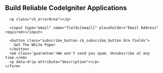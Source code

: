 <div class="hello-bar">
<h2 data-drip-attribute="headline">Build Reliable CodeIgniter Applications</h2>
    <form action="https://www.getdrip.com/forms/3721209/submissions" data-drip-embedded-form="3707" onSubmit="_gaq.push(['_trackEvent','Newsletter','Reliable Codeigniter','hellobar']);" method="post">

      <p class="ck_errorArea"></p>

      <input type="email" name="fields[email]" placeholder="Email Address" required></input>

      <button class="subscribe_button ck_subscribe_button btn fields">
        Get The White Paper
      </button>
      <em class='guarantee'>We won't send you spam. Unsubscribe at any time.</em>
      <p data-drip-attribute="description"></p>
    </form>
</div>

